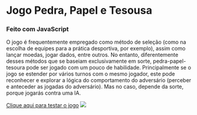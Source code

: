 # Jogo Pedra, Papel e Tesousa
### Feito com JavaScript
<p>
O jogo é frequentemente empregado como método de seleção (como na escolha de equipes para a prática desportiva, por exemplo), assim como lançar moedas, jogar dados, entre outros. No entanto, diferentemente desses métodos que se baseiam exclusivamente em sorte, pedra-papel-tesoura pode ser jogado com um pouco de habilidade. Principalmente se o jogo se estender por vários turnos com o mesmo jogador, este pode reconhecer e explorar a lógica do comportamento do adversário (perceber e anteceder as jogadas do adversário). Mas no caso, depende da sorte, porque jogarás contra uma IA.
</p>
<a href="https://freddydanilo.github.io/jogo-pedra-papel-tesoura/">Clique aqui para testar o jogo</a>
<img src="https://user-images.githubusercontent.com/71949651/193855075-fe98bc24-4900-4ffd-9780-6a7a41696fb1.png">

